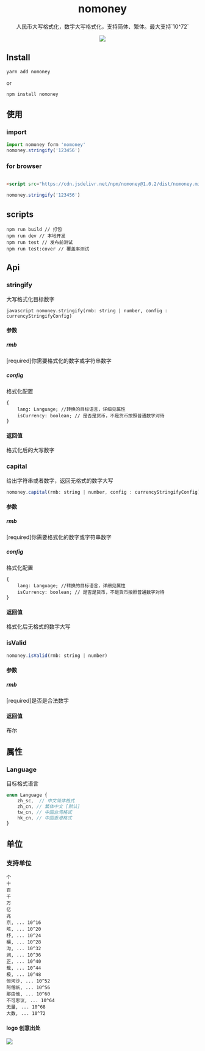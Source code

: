 <h1 align="center">
  nomoney
</h1>
<p align="center">
  人民币大写格式化，数字大写格式化，支持简体、繁体。最大支持`10^72`
</p>
<p align="center">
  <img src="https://i.loli.net/2020/12/09/uQfwjWkgKEJaNXr.png">  
</p>

## Install
```shell
yarn add nomoney
```
or
```shell
npm install nomoney
```

## 使用

### import
```javascript
import nomoney form 'nomoney'
nomoney.stringify('123456')
```
### for browser
```html

<script src="https://cdn.jsdelivr.net/npm/nomoney@1.0.2/dist/nomoney.min.js"></script>
```
```javascript
nomoney.stringify('123456')
```

## scripts
```shell
npm run build // 打包
npm run dev // 本地开发
npm run test // 发布前测试
npm run test:cover // 覆盖率测试
```

## Api
### stringify
大写格式化目标数字  

``javascript
nomoney.stringify(rmb: string | number, config : currencyStringifyConfig)
``
#### 参数
##### rmb
[required]你需要格式化的数字或字符串数字
##### config
格式化配置
```
{
    lang: Language; //转换的目标语言，详细见属性
    isCurrency: boolean; // 是否是货币，不是货币按照普通数字对待
}
```

#### 返回值
格式化后的大写数字

### capital
给出字符串或者数字，返回无格式的数字大写  

```javascript
nomoney.capital(rmb: string | number, config : currencyStringifyConfig)
```
#### 参数
##### rmb
[required]你需要格式化的数字或字符串数字
##### config
格式化配置
```
{
    lang: Language; //转换的目标语言，详细见属性
    isCurrency: boolean; // 是否是货币，不是货币按照普通数字对待
}
```
#### 返回值
格式化后无格式的数字大写

### isValid
```javascript
nomoney.isValid(rmb: string | number)
```
#### 参数
##### rmb
[required]是否是合法数字
#### 返回值
布尔

## 属性
### Language
目标格式语言

```javascript
enum Language {
    zh_sc,  // 中文简体格式
    zh_cn, // 繁体中文 [默认]
    tw_cn, // 中国台湾格式
    hk_cn, // 中国香港格式
}
```

## 单位

### 支持单位
```text
个
十
百
千 
万
亿
兆
京, ... 10^16
垓, ... 10^20
杼, ... 10^24
穰, ... 10^28
沟, ... 10^32
涧, ... 10^36
正, ... 10^40 
载, ... 10^44
极, ... 10^48
恒河沙, ... 10^52
阿僧祇, ... 10^56
那由他, ... 10^60
不可思议, ... 10^64
无量, ... 10^68
大数, ... 10^72
```


#### logo 创意出处
<img src="https://i.loli.net/2020/12/09/tPegUfmlBRbJxhD.png">  
